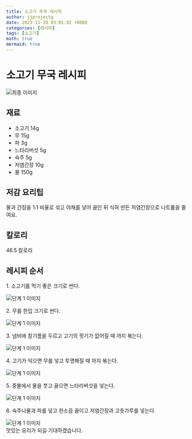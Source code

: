 ```yaml
---
title: 소고기 무국 레시피
author: jjprojectg
date: 2023-11-28 03:01:02 +0000
categories: [레시피]
tags: [소고기]
math: true
mermaid: true
---
```

<meta name="og:type" content="website"/>
<meta charset="UTF-8"/>
<div class="header">
  <h1>소고기 무국 레시피</h1>
</div>

<div class="container my-4">
  <div class="row">
    <div class="col-12 col-md-6">
      <div class="recipe-image">
        <img src="http://www.foodsafetykorea.go.kr/uploadimg/20190408/20190408110212_1554688932975.jpg" class="step-image" alt="최종 이미지"/>
      </div>
    </div>
    <div class="col-12 col-md-6">
      <div class="ingredients">
        <h2>재료</h2>
        <ul class="card">
          <li> 소고기 14g </li>
          <li>  무 15g </li>
          <li>  파 3g </li>
          <li>  느타리버섯 5g </li>
          <li>  숙주 5g </li>
          <li>  저염간장 10g </li>
          <li>  물 150g </li>
</ul>
      </div>
    </div>
    <div class="col-12 col-md-6">
      <div class="ingredients">
        <h2>저감 요리팁</h2>
        <div class="card"> 
          <p>
            물과 간장을 1:1 비율로 섞고 야채를 넣어 끓인 뒤 식혀 만든 저염간장으로 나트륨을 줄여요.
          </p>
        </div>
      </div>
      <div class="ingredients">
        <h2>칼로리</h2>
        <div class="card"> 
          <p>
            46.5 칼로리
          </p>
        </div>
      </div>
    </div>
  </div>

  <h2 class="my-4">레시피 순서</h2>
  <div class="card recipe-card">
    <div class="card-body recipe-step">
      <p class="card-text step-description">1. 소고기를 먹기 좋은 크기로 썬다.</p>
      <img src="http://www.foodsafetykorea.go.kr/uploadimg/20190408/20190408110245_1554688965153.jpg" alt="단계 1 이미지" class="step-image"/>
    </div>
  </div>
  <div class="card recipe-card">
    <div class="card-body recipe-step">
      <p class="card-text step-description">2. 무를 한입 크기로 썬다.</p>
      <img src="http://www.foodsafetykorea.go.kr/uploadimg/20190408/20190408110256_1554688976342.jpg" alt="단계 1 이미지" class="step-image"/>
    </div>
  </div>
  <div class="card recipe-card">
    <div class="card-body recipe-step">
      <p class="card-text step-description">3. 냄비에 참기름을 두르고 고기의 핏기가 없어질 때 까지 볶는다.</p>
      <img src="http://www.foodsafetykorea.go.kr/uploadimg/20190408/20190408110314_1554688994479.jpg" alt="단계 1 이미지" class="step-image"/>
    </div>
  </div>
  <div class="card recipe-card">
    <div class="card-body recipe-step">
      <p class="card-text step-description">4. 고기가 익으면 무를 넣고 투명해질 때 까지 볶는다.</p>
      <img src="http://www.foodsafetykorea.go.kr/uploadimg/20190408/20190408110333_1554689013380.jpg" alt="단계 1 이미지" class="step-image"/>
    </div>
  </div>
  <div class="card recipe-card">
    <div class="card-body recipe-step">
      <p class="card-text step-description">5. 중불에서 물을 붓고 끓으면 느타리버섯을 넣는다.</p>
      <img src="http://www.foodsafetykorea.go.kr/uploadimg/20190408/20190408110349_1554689029367.jpg" alt="단계 1 이미지" class="step-image"/>
    </div>
  </div>
  <div class="card recipe-card">
    <div class="card-body recipe-step">
      <p class="card-text step-description">6. 숙주나물과 파를 넣고 한소끔 끓이고 저염간장과 고춧가루를 넣는다.</p>
      <img src="http://www.foodsafetykorea.go.kr/uploadimg/20190408/20190408110416_1554689056305.jpg" alt="단계 1 이미지" class="step-image"/>
    </div>
  </div>

</div>
맛있는 요리가 되길 기대하겠습니다.
